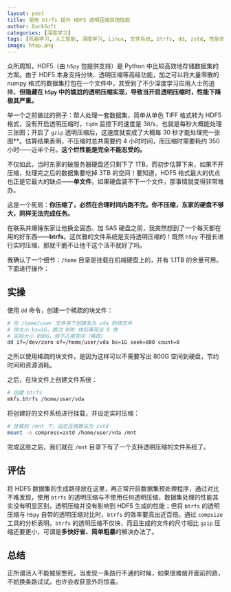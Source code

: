 ```yaml
---
layout: post
title: 使用 btrfs 提升 HDF5 透明压缩百倍性能
author: DuckSoft
categories: [深度学习]
tags: [机器学习, 人工智能, 深度学习, Linux, 文件系统, btrfs, dd, zstd, 性能优化]
image: htop.png
---
```


众所周知，HDF5（由 `h5py` 包提供支持）是 Python 中比较高效地存储数据集的方案。由于 HDF5 本身支持分块、透明压缩等高级功能，加之可以将大量零散的 numpy 格式的数据集打包在一个文件中，其受到了不少深度学习应用人士的追捧。**但隐藏在 `h5py` 中的尴尬的透明压缩实现，导致当开启透明压缩时，性能下降极其严重。**

举一个之前做过的例子：帮人处理一套数据集，简单从单色 TIFF 格式转为 HDF5 格式，没有开启透明压缩时，`tqdm` 监控下的速度是 3it/s，也就是每秒大概能处理三张图；开启了 `gzip` 透明压缩后，这速度就变成了大概每 30 秒才能处理完一张图**。估算结果表明，不压缩时总共需要约 4 小时时间，而压缩时需要耗约 350 小时——近半个月。**这个烂性能是完全不能忍受的。**

不仅如此，当时东家的破服务器硬盘还只剩下了 1TB，而初步估算下来，如果不开压缩，处理完之后的数据集要吃掉 3TB 的空间！要知道，HDF5 格式最大的优点也正是它最大的缺点——**单文件**。如果硬盘装不下一个文件，那事情就变得非常难办。

这是一个死局：**你压缩了，必然在合理时间内跑不完。你不压缩，东家的硬盘不够大，同样无法完成任务。**

在联系并爆锤东家让他换全固态、加 SAS 硬盘之前，我突然想到了一个每天都在用的好东西——**btrfs**。这优雅的文件系统是支持透明压缩的！既然 `h5py` 不擅长进行实时压缩，那就干脆不让他干这个活不就好了吗。

我确认了一个细节：`/home` 目录是挂载在机械硬盘上的，并有 1.1TB 的余量可用。下面进行操作：

## 实操
使用 `dd` 命令，创建一个稀疏的块文件：
```bash
# 在 /home/user 文件夹下创建名为 vda 的块文件
# 块大小 bs=1G，跳过 800 块后再写出 0 块
# 实际大小 800G，但不占用空间（稀疏）
dd if=/dev/zero of=/home/user/vda bs=1G seek=800 count=0
```
之所以使用稀疏的块文件，是因为这样可以不需要写出 800G 空间到硬盘，节约时间和资源消耗。

之后，在块文件上创建文件系统：
```bash
# 创建 btrfs
mkfs.btrfs /home/user/vda
```

将创建好的文件系统进行挂载，并设定实时压缩：
```bash
# 挂载到 /mnt 下，设定压缩算法为 zstd
mount -o compress=zstd /home/user/vda /mnt
```

完成这些之后，我们就在 `/mnt` 目录下有了一个支持透明压缩的文件系统了。

## 评估
将 HDF5 数据集的生成路径放在这里，再正常开启数据集预处理程序，通过对比不难发现，使用 `btrfs` 的透明压缩与不使用任何透明压缩，数据集处理的性能其实没有明显区别，透明压缩并没有影响到 HDF5 生成的性能；但将 `btrfs` 的透明压缩与 `h5py` 自带的透明压缩对比时，`btrfs` 的效率要高出近百倍。通过 `compsize` 工具的分析表明，`btrfs` 的透明压缩不仅快，而且生成的文件的尺寸相比 `gzip` 压缩还要更小，可谓是**多快好省、简单粗暴**的解决办法了。

## 总结
正所谓活人不能被尿憋死，当发现一条路行不通的时候，如果很难凿开面前的路，不妨换条路试试，也许会收获意外的惊喜。